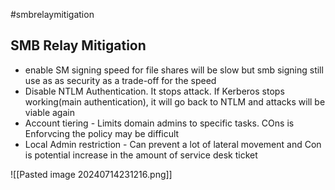 #smbrelaymitigation
## SMB Relay Mitigation

- enable SM signing speed for file shares will be slow but smb signing still use as as security as a trade-off for the speed
- Disable NTLM Authentication. It stops attack. If Kerberos stops working(main authentication), it will go back to NTLM and attacks will be viable again
- Account tiering - Limits domain admins to specific tasks. COns is Enforvcing the policy may be difficult
- Local Admin restriction - Can prevent a lot of lateral movement and Con is potential increase in the amount of service desk ticket

![[Pasted image 20240714231216.png]]